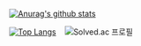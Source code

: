 <div align=LEFT>

[![Anurag's github stats](https://github-readme-stats-61qdveq2j-fanwangm.vercel.app/api?username=Jung2312&show_icons=true&layout=compact&theme=react)](https://github.com/anuraghazra/github-readme-stats)
  
[![Top Langs](https://github-readme-stats-ruby-one.vercel.app/api/top-langs/?username=Jung2312&layout=compact&theme=react)](https://github.com/anuraghazra/github-readme-stats)
&nbsp;&nbsp;&nbsp;![Solved.ac 프로필](http://mazassumnida.wtf/api/v2/generate_badge?boj=jung2312)
  


  
</div>


<!--
**Jung2312/Jung2312** is a ✨ _special_ ✨ repository because its `README.md` (this file) appears on your GitHub profile.

Here are some ideas to get you started:

- 🔭 I’m currently working on ...
- 🌱 I’m currently learning ...
- 👯 I’m looking to collaborate on ...
- 🤔 I’m looking for help with ...
- 💬 Ask me about ...
- 📫 How to reach me: ...
- 😄 Pronouns: ...
- ⚡ Fun fact: ...
-->
